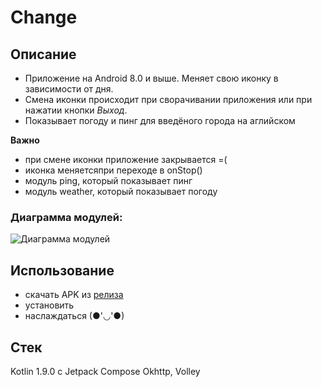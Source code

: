 # **Change**
## Описание
  - Приложение на Android 8.0 и выше. Меняет свою иконку в зависимости от дня.
  - Смена иконки происходит при сворачивании приложения или при нажатии кнопки *Выход*.
  - Показывает погоду и пинг для введёного города на аглийском
  
**Важно**
  - при смене иконки приложение закрывается =(
  - иконка меняетсяпри переходе в onStop()
  - модуль ping, который показывает пинг
  - модуль weather, который показывает погоду
### Диаграмма модулей:
![Диаграмма модулей](https://github.com/Koynovigor/change/assets/59143800/6f34c9f9-49a5-4d64-83ea-b4351597ac73)

## Использование
- скачать APK из [релиза](https://github.com/Koynovigor/change/releases)
- установить
- наслаждаться (●'◡'●)

## Стек
  Kotlin 1.9.0 c Jetpack Compose
  Okhttp, Volley
